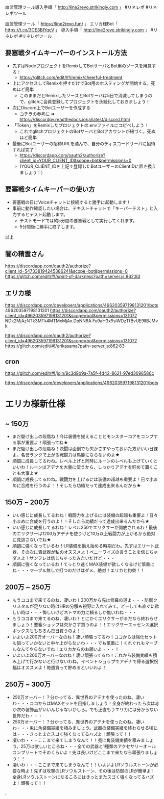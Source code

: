 
血盟管理ツール導入手順「 http://line2revo.strikingly.com 」
#リネレボ
#リネレボツール

血盟管理ツール「 https://line2revo.fun/ 」
エリカ様Bot「 https://t.co/3CE3BIYqcV 」
導入手順「 http://line2revo.strikingly.com 」
#リネレボ
#リネレボツール


## 要塞戦タイムキーパーのインストール方法

- 先ずはNodeプロジェクトをRemixしてBotサーバとBot用のソースを用意する！
  + https://glitch.com/edit/#!/remix/cheerful-treatment
- 上にアクセスしてRemixを押すだけでBot用のホスティングが開始する。死ぬほど簡単
  + このままだとRemixしたソースとBotサーバは5日で消滅してしまうので、glitchに会員登録してプロジェクトを永続化しておきましょう！
- 次にDiscord上でBotユーザーを作成する
  + コチラの参考に => https://discordpy.readthedocs.io/ja/latest/discord.html
- 「Token」をRemixしたプロジェクトの.envファイルにコピペしよう！
  + これでglitchプロジェクトのBotサーバとBotアカウントが紐づく。死ぬほど簡単
- 最後にBotユーザーの招待URLを踏んで、自分のディスコードサーバに招待すれば完了！
  + https://discordapp.com/oauth2/authorize?client_id=YOUR_CLIENT_ID&scope=bot&permissions=0
  + (YOUR_CLIENT_IDを上記で登録したBotユーザーのClientIDに置き換えましょう！)

## 要塞戦タイムキーパーの使い方

- 要塞戦の日にVoiceチャットに接続すると勝手に起動します！
- 事前に動作確認したい場合は、テキストチャットで「キーパーテスト」と入力するとテスト起動します。
  + テストモードでは約5分間の要塞戦として実行してくれます。
  + 5分間後に勝手に終了します。

以上

## 闇の精霊さん

https://discordapp.com/oauth2/authorize?client_id=547338194245386241&scope=bot&permissions=0
https://glitch.com/edit/#!/spirit-of-darkness?path=server.js:862:83

## エリカ様

https://discordapp.com/developers/applications/496203597198131201/bots
496203597198131201
https://discordapp.com/oauth2/authorize?client_id=496203597198131201&scope=bot&permissions=131072
NDk2MjAzNTk3MTk4MTMxMjAx.DpNN6A.Fu9aH3x9siWDzTfBvUE9lIBJMvk

https://discordapp.com/oauth2/authorize?client_id=496203597198131201&scope=bot&permissions=131072
https://glitch.com/edit/#!/erikasama?path=server.js:862:83

## cron

https://glitch.com/edit/#!/join/9c3d9b9a-7a5f-4d42-8621-97ed3098586c


https://discordapp.com/developers/applications/496203597198131201/bots




# エリカ様新仕様

## ~ 150万

- まだ駆け出しの段階ね！今は装備を揃えることとモンスターコアをコンプする事が重要よ！頑張ってね★
- まだ駆け出しの段階ね！決闘は面倒でも欠かさずやっておいた方がいい日課よ。名誉ランクで上がる戦闘力は馬鹿にならないのよ★
- 順調に成長してるわね。レベル上げと同時にルーンのレベルも上げていくといいわ！ルーンはアデナを大量に使うから、しっかりアデナを貯めて置くことも大事よ★
- 順調に成長してるわね。戦闘力を上げるには装備の超越も重要よ！日々小まめに合成を行うのよ！！そしたら功績だって達成出来るんだから★


## 150万 ~ 200万

- いい感じに成長してるわね！戦闘力を上げるには装備の超越も重要よ！日々小まめに合成を行うのよ！！そしたら功績だって達成出来るんだから★
- いい感じに成長してるわね！レベル250でエリクサーが開放されるわ！最後のエリクサーは1200万アデナを使うけど10万以上戦闘力が上がるから絶対に見逃さないでね★
- 順調に強くなっているわ！LR装備を揃え始める時期だわ。先ずはエリート武器、その次に青武器が私のオススメよ！ペニーワイズの言うことを信じちゃダメよ！サンフレは信じちゃったみたいだけど・・・
- 順調に強くなっているわ！てっとり速くMAX装備が欲しくなるけど慎重にね・・・マーブル無しで打つのだけはダメ、絶対！エリカと約束！！


## 200万 ~ 250万

- もうココまで来てるのね、凄いわ！200万から先は修羅の道よ・・・防御クリスタルが足りない時はHRの分解も視野に入れてみて。どーしても直ぐに欲しい時は・・・悔しいけどネトマの力に頼るしか無いわね・・・
- もうココまで来てるのね、凄いわ！とにかくエリクサーがまだなら終わらせましょう！要塞ショップは欠かさず買うのよ！！エリクサーエッセンス選択ボックスももちろん毎日買うのよ！！
- いよいよ200万オーバーなのね！凄い頑張ってるわ！ココからは強化セットも狙っていかないと中々上がらないわ・・・でも慎重に！くれぐれもマーブルなんてやらないでね！エリカからのお願いよ・・・！
- いよいよ200万オーバーなのね！凄い頑張ってるわ！これから装備実績も積み上げて行かないと行けないわね。イベントショップでアデナで帰る選択祝福はオススメよ！毎週買って貯めるといいわよ！

## 250万 ~ 300万

- 250万オーバー！？分かってる、異世界のアデナを使ったのね。凄いわ・・・ココからはMAXセットを目指しましょう！全身が終わったら次は赤か次の装飾品がいいんじゃないかしら。でも正直もうエリカには分からない世界だわ・・・
- 250万オーバー！？分かってる、異世界のアデナを使ったのね。凄いわ・・・兎に角装備実績を積みましょう。武器の装備実績を終わらせる頃には・・・きっとまたスゴく強くなってるハズよ！頑張って！！
- 凄いわ・・・ここまで来てしまうなんて！！兎に角装備実績を積みましょう。25万は欲しいところね・・・全ての武器と1種類のアクセサリーオールコンプリートでそのくらいよ！先は長いけどここまで来たなら頑張りましょう！！
- 凄いわ・・・ここまで来てしまうなんて！！いよいよLRソウルストーンが必要な時よ！先ずは攻撃のLRソウルストーン、その後は防御のLRが簡単よ！全身LRソウルストーンになるころにはきっとまたスゴく強くなってるハズよ！頑張って！！






.
